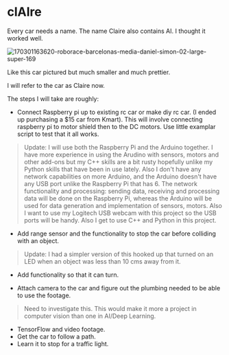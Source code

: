 # clAIre
Every car needs a name. The name Claire also contains AI. I thought it worked well.

![170301163620-roborace-barcelonas-media-daniel-simon-02-large-super-169](https://user-images.githubusercontent.com/15652565/27119802-9e932a5e-5124-11e7-87b4-cb7915b15468.jpg)

Like this car pictured but much smaller and much prettier.

I will refer to the car as Claire now.

The steps I will take are roughly:

- Connect Raspberry pi up to existing rc car or make diy rc car. (I ended up purchasing a $15 car from Kmart).
This will involve connecting raspberry pi to motor shield then to the DC motors. Use little examplar script to test that it all works.

> Update: I will use both the Raspberry Pi and the Arduino together. I have more experience in using the Arudino with sensors, motors and other add-ons but my C++ skills are a bit rusty hopefully unlike my Python skills that have been in use lately. Also I don't have any network capabilities on more Arduino, and the Arduino doesn't have any USB port unlike the Raspberry Pi that has 6. The network functionality and processing: sending data, receiving and processing data will be done on the Raspberry Pi, whereas the Arduino will be used for data generation and implementation of sensors, motors. Also I want to use my Logitech USB webcam with this project so the USB ports will be handy. Also I get to use C++ and Python in this project.

- Add range sensor and the functionality to stop the car before colliding with an object.

>Update: I had a simpler version of this hooked up that turned on an LED when an object was less than 10 cms away from it.

- Add functionality so that it can turn.

- Attach camera to the car and figure out the plumbing needed to be able to use the footage.
> Need to investigate this. This would make it more a project in computer vision than one in AI/Deep Learning.
- TensorFlow and video footage.
- Get the car to follow a path.
- Learn it to stop for a traffic light.

